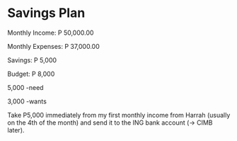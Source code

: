 # Savings Plan

Monthly Income: P 50,000.00

Monthly Expenses: P 37,000.00

Savings: P 5,000

Budget: P 8,000

5,000 -need

3,000 -wants

Take P5,000 immediately from my first monthly income from Harrah (usually on the 4th of the month) and send it to the ING bank account (→ CIMB later).

